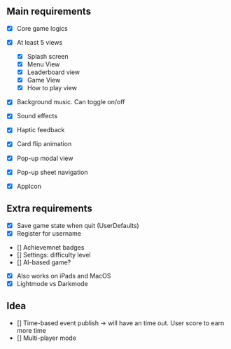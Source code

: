 ## Main requirements

- [x] Core game logics
- [x] At least 5 views
	- [x] Splash screen
	- [x] Menu View
	- [x] Leaderboard view
	- [x] Game View
	- [x] How to play view
- [x] Background music. Can toggle on/off
- [x] Sound effects
- [x] Haptic feedback
- [x] Card flip animation
- [x] Pop-up modal view
- [x] Pop-up sheet navigation
- [x] AppIcon


## Extra requirements
- [x] Save game state when quit (UserDefaults)
- [x] Register for username
- [] Achievemnet badges
- [] Settings: difficulty level
- [] AI-based game?
- [x] Also works on iPads and MacOS
- [x] Lightmode vs Darkmode

## Idea
- [] Time-based event publish -> will have an time out. User score to earn more time
- [] Multi-player mode
